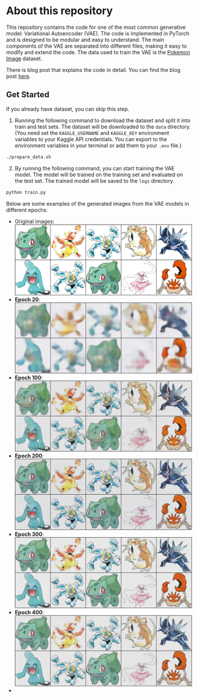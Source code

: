 # About this repository

This repository contains the code for one of the most common generative model: Variational Autoencoder (VAE).
The code is implemented in PyTorch and is designed to be modular and easy to understand. The main components of the VAE are separated into different files, making it easy to modify and extend the code.
The data used to train the VAE is the [Pokemon Image](https://www.kaggle.com/datasets/hlrhegemony/pokemon-image-dataset/data) dataset.

There is blog post that explains the code in detail. You can find the blog post [here](https://yyzhang2000.github.io/Blog/projects/VAE.html).

## Get Started

If you already have dataset, you can skip this step.

1. Running the following command to download the dataset and split it into train and test sets. The dataset will be downloaded to the `data` directory. (You need set the `KAGGLE_USERNAME` and `KAGGLE_KEY` environment variables to your Kaggle API credentials. You can export to the environment variables in your terminal or add them to your `.env` file.)

```bash
./prepare_data.sh
```

2. By running the following command, you can start training the VAE model. The model will be trained on the training set and evaluated on the test set. The trained model will be saved to the `logs` directory.

```bash
python train.py
```

Below are some examples of the generated images from the VAE models in different epochs:

- Original images: ![Original Images](logs/pokemon2000-vae/sample_images/sample_images.png)
- **Epoch 20**: ![Epoch 20](logs/pokemon2000-vae/sample_images/sample_images_epoch_20.png)
- **Epoch 100**: ![Epoch 100](logs/pokemon2000-vae/sample_images/sample_images_epoch_100.png)
- **Epoch 200**: ![Epoch 200](logs/pokemon2000-vae/sample_images/sample_images_epoch_200.png)
- **Epoch 300**: ![Epoch 300](logs/pokemon2000-vae/sample_images/sample_images_epoch_300.png)
- **Epoch 400**: ![Epoch 400](logs/pokemon2000-vae/sample_images/sample_images_epoch_400.png)
-

